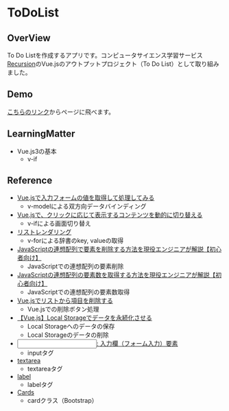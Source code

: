# ToDoList

## OverView
To Do Listを作成するアプリです。コンピュータサイエンス学習サービス[Recursion](https://recursionist.io/)のVue.jsのアウトプットプロジェクト（To Do List）として取り組みました。

## Demo
[こちらのリンク](https://suuu0122.github.io/ToDoList/)からページに飛べます。

## LearningMatter
* Vue.js3の基本
	* v-if

## Reference
* [Vue.jsで入力フォームの値を取得して処理してみる](https://kazu22002.hatenablog.com/entry/2017/10/14/070000)
	* v-modelによる双方向データバインディング
* [Vue.jsで、クリックに応じて表示するコンテンツを動的に切り替える](https://100webdesign.jp/services/web_knowhow/vuejs-spa/web_knowhow-20263/)
	* v-ifによる画面切り替え
* [リストレンダリング](https://jp.vuejs.org/v2/guide/list.html)
	* v-forによる辞書のkey, valueの取得
* [JavaScriptの連想配列で要素を削除する方法を現役エンジニアが解説【初心者向け】](https://magazine.techacademy.jp/magazine/22788)
	* JavaScriptでの連想配列の要素削除
* [JavaScriptの連想配列の要素数を取得する方法を現役エンジニアが解説【初心者向け】](https://magazine.techacademy.jp/magazine/20793)
	* JavaScriptでの連想配列の要素数取得
* [Vue.jsでリストから項目を削除する](https://www.paveway.info/entry/2020/02/23/vue_deletelist#Vue.js%E3%81%A7%E3%83%AA%E3%82%B9%E3%83%88%E3%81%8B%E3%82%89%E9%A0%85%E7%9B%AE%E3%82%92%E5%89%8A%E9%99%A4%E3%81%99%E3%82%8B)
	* Vue.jsでの削除ボタン処理
* [【Vue.js】Local Storageでデータを永続化させる](https://qiita.com/higa02/items/e12c3a16db014a9414c1)
	* Local Storageへのデータの保存
	* Local Storageのデータの削除
* [<input>: 入力欄（フォーム入力）要素](https://developer.mozilla.org/ja/docs/Web/HTML/Element/input)
	* inputタグ
* [textarea](https://html-coding.co.jp/annex/dictionary/html/textarea/)
	* textareaタグ
* [label](https://html-coding.co.jp/annex/dictionary/html/label/)
	* labelタグ
* [Cards](https://getbootstrap.jp/docs/4.2/components/card/)
	* cardクラス（Bootstrap）
